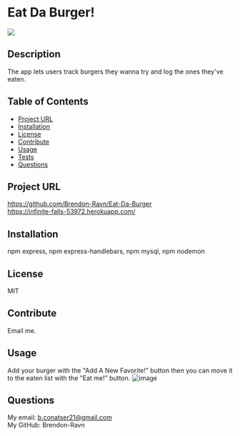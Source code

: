 # Eat Da Burger!
  ![](https://img.shields.io/badge/license-MIT-blue.svg)
## Description
  The app lets users track burgers they wanna try and log the ones they've eaten.

## Table of Contents

* [Project URL](#project-url)
* [Installation](#installation)
* [License](#license)
* [Contribute](#contribute)
* [Usage](#usage)
* [Tests](#test)
* [Questions](#questions)

## Project URL
  https://github.com/Brendon-Ravn/Eat-Da-Burger
  <br />
  https://infinite-falls-53972.herokuapp.com/
  <br />

## Installation 
  npm express, npm express-handlebars, npm mysql, npm nodemon
  <br />

## License 
  MIT
  <br />

## Contribute
  Email me.
  <br />

## Usage
  Add your burger with the "Add A New Favorite!" button then you can move it to the eaten list with the "Eat me!" button.
  ![image](../assets/img/BurgerApp.png)
  <br />

## Questions
  My email: b.conatser21@gmail.com
  <br />
  My GitHub: Brendon-Ravn
